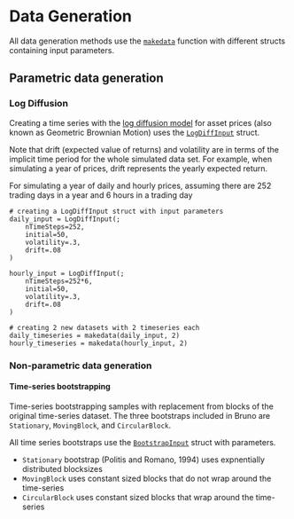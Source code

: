 # Data Generation
All data generation methods use the [`makedata`](@ref) function with different structs containing input parameters. 

## Parametric data generation
### Log Diffusion
Creating a time series with the [log diffusion model](https://en.wikipedia.org/wiki/Geometric_Brownian_motion) for asset prices (also known as Geometric Brownian Motion) uses the [`LogDiffInput`](@ref) struct.

Note that drift (expected value of returns) and volatility are in terms of the implicit time period for the whole simulated data set. For example, when simulating a year of prices, drift represents the yearly expected return. 

For simulating a year of daily and hourly prices, assuming there are 252 trading days in a year and 6 hours in a trading day

```
# creating a LogDiffInput struct with input parameters
daily_input = LogDiffInput(; 
    nTimeSteps=252, 
    initial=50, 
    volatility=.3,
    drift=.08
)

hourly_input = LogDiffInput(; 
    nTimeSteps=252*6, 
    initial=50, 
    volatility=.3,
    drift=.08
)

# creating 2 new datasets with 2 timeseries each
daily_timeseries = makedata(daily_input, 2) 
hourly_timeseries = makedata(hourly_input, 2) 
```

### Non-parametric data generation

#### Time-series bootstrapping
Time-series bootstrapping samples with replacement from blocks of the original time-series dataset. The three bootstraps included in Bruno are `Stationary`, `MovingBlock`, and `CircularBlock`. 

All time series bootstraps use the [`BootstrapInput`](@ref) struct with parameters. 

* `Stationary` bootstrap (Politis and Romano, 1994) uses expnentially distributed blocksizes 
* `MovingBlock` uses constant sized blocks that do not wrap around the time-series
* `CircularBlock` uses constant sized blocks that wrap around the time-series
